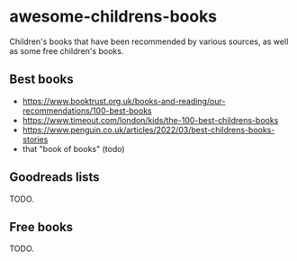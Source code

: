 # awesome-childrens-books

Children's books that have been recommended by various sources, as well as some free children's books.

## Best books

* https://www.booktrust.org.uk/books-and-reading/our-recommendations/100-best-books
* https://www.timeout.com/london/kids/the-100-best-childrens-books
* https://www.penguin.co.uk/articles/2022/03/best-childrens-books-stories
* that "book of books" (todo)

## Goodreads lists

TODO.

## Free books

TODO.
